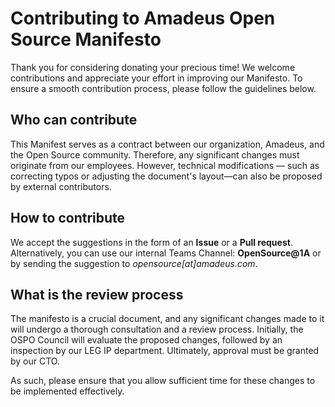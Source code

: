# Contributing to Amadeus Open Source Manifesto
Thank you for considering donating your precious time! We welcome contributions and appreciate your effort in improving our Manifesto. To ensure a smooth contribution process, please follow the guidelines below.

## Who can contribute
This Manifest serves as a contract between our organization, Amadeus, and the Open Source community. Therefore, any significant changes must originate from our employees. However, technical modifications — such as correcting typos or adjusting the document's layout—can also be proposed by external contributors.

## How to contribute
We accept the suggestions in the form of an **Issue** or a **Pull request**. Alternatively, you can use our internal Teams Channel: **OpenSource@1A** or by sending the suggestion to *opensource[at]amadeus.com*.

## What is the review process
The manifesto is a crucial document, and any significant changes made to it will undergo a thorough consultation and a review process. Initially, the OSPO Council will evaluate the proposed changes, followed by an inspection by our LEG IP department. Ultimately, approval must be granted by our CTO. 

As such, please ensure that you allow sufficient time for these changes to be implemented effectively.
